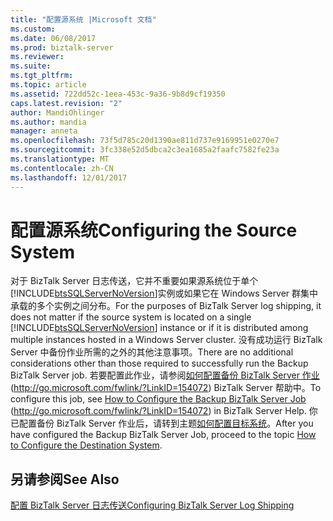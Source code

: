 ```yaml
---
title: "配置源系统 |Microsoft 文档"
ms.custom: 
ms.date: 06/08/2017
ms.prod: biztalk-server
ms.reviewer: 
ms.suite: 
ms.tgt_pltfrm: 
ms.topic: article
ms.assetid: 722dd52c-1eea-453c-9a36-9b8d9cf19350
caps.latest.revision: "2"
author: MandiOhlinger
ms.author: mandia
manager: anneta
ms.openlocfilehash: 73f5d785c20d1390ae811d737e9169951e0270e7
ms.sourcegitcommit: 3fc338e52d5dbca2c3ea1685a2faafc7582fe23a
ms.translationtype: MT
ms.contentlocale: zh-CN
ms.lasthandoff: 12/01/2017
---
```

# <a name="configuring-the-source-system"></a><span data-ttu-id="00b1d-102">配置源系统</span><span class="sxs-lookup"><span data-stu-id="00b1d-102">Configuring the Source System</span></span>
<span data-ttu-id="00b1d-103">对于 BizTalk Server 日志传送，它并不重要如果源系统位于单个[!INCLUDE[btsSQLServerNoVersion](../includes/btssqlservernoversion-md.md)]实例或如果它在 Windows Server 群集中承载的多个实例之间分布。</span><span class="sxs-lookup"><span data-stu-id="00b1d-103">For the purposes of BizTalk Server log shipping, it does not matter if the source system is located on a single [!INCLUDE[btsSQLServerNoVersion](../includes/btssqlservernoversion-md.md)] instance or if it is distributed among multiple instances hosted in a Windows Server cluster.</span></span> <span data-ttu-id="00b1d-104">没有成功运行 BizTalk Server 中备份作业所需的之外的其他注意事项。</span><span class="sxs-lookup"><span data-stu-id="00b1d-104">There are no additional considerations other than those required to successfully run the Backup BizTalk Server job.</span></span> <span data-ttu-id="00b1d-105">若要配置此作业，请参阅[如何配置备份 BizTalk Server 作业](http://go.microsoft.com/fwlink/?LinkID=154072)(http://go.microsoft.com/fwlink/?LinkID=154072) BizTalk Server 帮助中。</span><span class="sxs-lookup"><span data-stu-id="00b1d-105">To configure this job, see [How to Configure the Backup BizTalk Server Job](http://go.microsoft.com/fwlink/?LinkID=154072) (http://go.microsoft.com/fwlink/?LinkID=154072) in BizTalk Server Help.</span></span> <span data-ttu-id="00b1d-106">你已配置备份 BizTalk Server 作业后，请转到主题[如何配置目标系统](../technical-guides/how-to-configure-the-destination-system.md)。</span><span class="sxs-lookup"><span data-stu-id="00b1d-106">After you have configured the Backup BizTalk Server Job, proceed to the topic [How to Configure the Destination System](../technical-guides/how-to-configure-the-destination-system.md).</span></span>  
  
## <a name="see-also"></a><span data-ttu-id="00b1d-107">另请参阅</span><span class="sxs-lookup"><span data-stu-id="00b1d-107">See Also</span></span>  
 [<span data-ttu-id="00b1d-108">配置 BizTalk Server 日志传送</span><span class="sxs-lookup"><span data-stu-id="00b1d-108">Configuring BizTalk Server Log Shipping</span></span>](../technical-guides/configuring-biztalk-server-log-shipping.md)